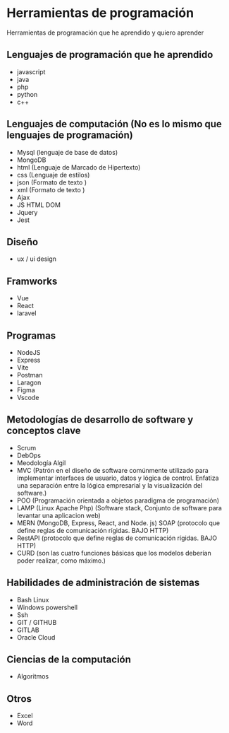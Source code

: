 # Herramientas de programación
Herramientas de programación que he aprendido y quiero aprender

## Lenguajes de programación que he aprendido

- javascript
- java
- php
- python
- c++

## Lenguajes de computación (No es lo mismo que lenguajes de programación)

- Mysql (lenguaje de base de datos)
- MongoDB
- html (Lenguaje de Marcado de Hipertexto)
- css (Lenguaje de estilos)
- json (Formato de texto )
- xml (Formato de texto )
- Ajax
- JS HTML DOM
- Jquery
- Jest

## Diseño
- ux / ui design

## Framworks 
- Vue
- React
- laravel

## Programas
- NodeJS
- Express
- Vite
- Postman
- Laragon
- Figma
- Vscode

## Metodologías de desarrollo de software y conceptos clave
- Scrum
- DebOps
- Meodología Algil
- MVC (Patrón en el diseño de software comúnmente utilizado para implementar interfaces de usuario, datos y lógica de control. Enfatiza una separación entre la lógica empresarial y la visualización del software.)
- POO (Programación orientada a objetos paradigma de programación)
- LAMP (Linux Apache Php) (Software stack, Conjunto de software para levantar una aplicacion web)
- MERN (MongoDB, Express, React, and Node. js)
  SOAP (protocolo que define reglas de comunicación rígidas. BAJO HTTP)
- RestAPI (protocolo que define reglas de comunicación rígidas. BAJO HTTP)
- CURD (son las cuatro funciones básicas que los modelos deberían poder realizar, como máximo.)

## Habilidades de administración de sistemas

- Bash Linux
- Windows powershell
- Ssh
- GIT / GITHUB
- GITLAB
- Oracle Cloud

## Ciencias de la computación
- Algoritmos
  
## Otros
- Excel
- Word
